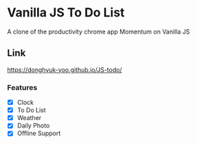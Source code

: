 # Vanilla JS To Do List

A clone of the productivity chrome app Momentum on Vanilla JS

## Link
https://donghyuk-yoo.github.io/JS-todo/

### Features

- [x] Clock
- [x] To Do List
- [x] Weather
- [x] Daily Photo
- [x] Offline Support
